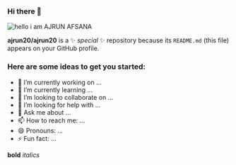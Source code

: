 ### Hi there 👋
![hello i am AJRUN AFSANA](https://i.imgflip.com/5yauub.gif " hello world")

**ajrun20/ajrun20** is a ✨ _special_ ✨ repository because its `README.md` (this file) appears on your GitHub profile.

### Here are some ideas to get you started:

- 🔭 I’m currently working on ...
- 🌱 I’m currently learning ...
- 👯 I’m looking to collaborate on ...
- 🤔 I’m looking for help with ...
- 💬 Ask me about ...
- 📫 How to reach me: ...
- 😄 Pronouns: ...
- ⚡ Fun fact: ...

<b>bold</b>
<i>italics</i>
